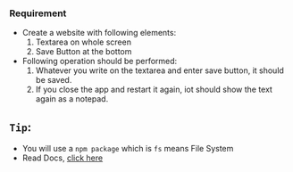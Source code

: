 ### Requirement

- Create a website with following elements:
  1. Textarea on whole screen
  2. Save Button at the bottom
- Following operation should be performed:
  1. Whatever you write on the textarea and enter save button, it should be saved.
  2. If you close the app and restart it again, iot should show the text again as a notepad.

## `Tip`:

- You will use a `npm package` which is `fs` means File System
- Read Docs, [click here](https://www.geeksforgeeks.org/explain-about-read-and-write-of-a-file-using-javascript/)
